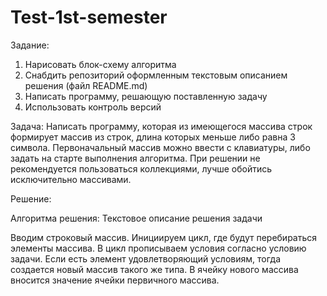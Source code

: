 # Test-1st-semester
Задание:

1. Нарисовать блок-схему алгоритма
2. Снабдить репозиторий оформленным текстовым описанием решения (файл README.md)
3. Написать программу, решающую поставленную задачу
4. Использовать контроль версий

Задача:
Написать программу, которая из имеющегося массива строк формирует массив из строк, длина которых меньше либо равна 3 символа. Первоначальный массив можно ввести с клавиатуры, либо задать на старте выполнения алгоритма. При решении не рекомендуется пользоваться коллекциями, лучше обойтись исключительно массивами.

Решение:

Aлгоритма решения: 
Текстовое описание решения задачи

Вводим строковый массив. 
Инициируем цикл, где будут перебираться элементы массива.
В цикл прописываем условия согласно условию задачи.
Если есть элемент удовлетворяющий условиям, тогда создается новый массив такого же типа.
В ячейку нового массива вносится значение ячейки первичного массива.

